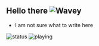 ## Hello there ![Wavey](https://cdn.discordapp.com/emojis/854655151993913374.gif?size=48&quality=lossless&name=arparrive)

- I am not sure what to write here

![status](https://api.statusbadges.me/badge/status/807170846497570848?labelColor=814D33&color=C78C5E)
![playing](https://api.statusbadges.me/badge/playing/807170846497570848?labelColor=814D33&color=C78C5E)

<!--
**Moodzz1/Moodzz1** is a ✨ _special_ ✨ repository because its `README.md` (this file) appears on your GitHub profile.

Here are some ideas to get you started:

- 🔭 I’m currently working on ...
- 🌱 I’m currently learning ...
- 👯 I’m looking to collaborate on ...
- 🤔 I’m looking for help with ...
- 💬 Ask me about ...
- 📫 How to reach me: ...
- 😄 Pronouns: ...
- ⚡ Fun fact: ...
-->
